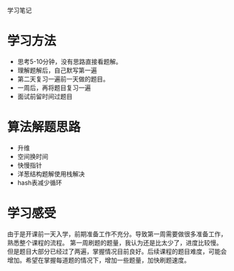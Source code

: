 学习笔记

# 学习方法
* 思考5-10分钟，没有思路直接看题解。
* 理解题解后，自己默写第一遍
* 第二天复习一遍前一天做的题目。
* 一周后，再将题目复习一遍
* 面试前留时间过题目

# 算法解题思路
* 升维
* 空间换时间
* 快慢指针
* 洋葱结构题解使用栈解决
* hash表减少循环

# 学习感受
由于是开课前一天入学，前期准备工作不充分。导致第一周需要做很多准备工作，熟悉整个课程的流程。
第一周刷题的题量，我认为还是比太少了，进度比较慢。但是题目大部分已经过了两遍，掌握情况目前良好。后续课程的题目难度，可能会增加。希望在掌握每道题的情况下，增加一些题量，加快刷题速度。